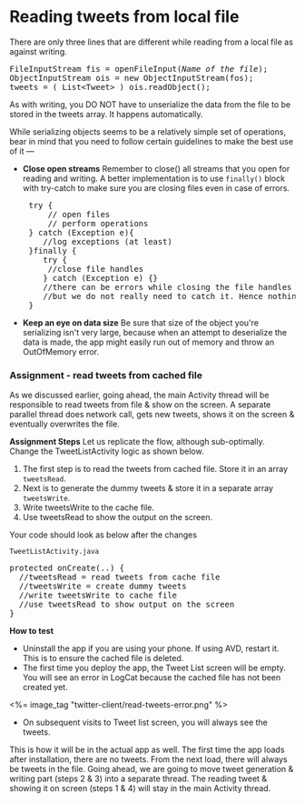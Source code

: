 # Reading tweets from local file

There are only three lines that are different while reading from a local file as against writing. 

<pre>
FileInputStream fis = openFileInput(<i>Name of the file</i>);
ObjectInputStream ois = new ObjectInputStream(fos);
tweets = ( List&lt;Tweet&gt; ) ois.readObject();
</pre>

As with writing, you DO NOT have to unserialize the data from the file to be stored in the tweets array. It happens automatically.

While serializing objects seems to be a relatively simple set of operations, bear in mind that you need to follow certain guidelines to make the best use of it —

* **Close open streams** Remember to close() all streams that you open for reading and writing. A better implementation is to use `finally()` block with try-catch to make sure you are closing files even in case of errors.

<pre>
    try {
		// open files
		// perform operations
	} catch (Exception e){
	   //log exceptions (at least)
	}<span class="highlight">finally {
	   try {
		//close file handles 
	   } catch (Exception e) {} 
	   //there can be errors while closing the file handles if it was'nt opened at the first place.
	   //but we do not really need to catch it. Hence nothing inside catch.
	}</span>
</pre>

* **Keep an eye on data size** Be sure that size of the object you're serializing isn't very large, because when an attempt to deserialize the data is made, the app might easily run out of memory and throw an OutOfMemory error.

### Assignment - read tweets from cached file

As we discussed earlier, going ahead, the main Activity thread will be responsible to read tweets from file & show on the screen. A separate parallel thread does network call, gets new tweets, shows it on the screen & eventually overwrites the file. 

**Assignment Steps** Let us replicate the flow, although sub-optimally. Change the TweetListActivity logic as shown below. 

1. The first step is to read the tweets from cached file. Store it in an array `tweetsRead`. 
2. Next is to generate the dummy tweets & store it in a separate array `tweetsWrite`. 
3. Write tweetsWrite to the cache file. 
4. Use tweetsRead to show the output on the screen.

Your code should look as below after the changes

`TweetListActivity.java`

<pre>
protected onCreate(..) {
  //tweetsRead = read tweets from cache file
  //tweetsWrite = create dummy tweets
  //write tweetsWrite to cache file
  //use tweetsRead to show output on the screen
}
</pre>

**How to test**

* Uninstall the app if you are using your phone. If using AVD, restart it. This is to ensure the cached file is deleted. 
* The first time you deploy the app, the Tweet List screen will be empty. You will see an error in LogCat because the cached file has not been created yet.

<%= image_tag "twitter-client/read-tweets-error.png" %>

* On subsequent visits to Tweet list screen, you will always see the tweets. 

This is how it will be in the actual app as well. The first time the app loads after installation, there are no tweets. From the next load, there will always be tweets in the file. Going ahead, we are going to move tweet generation & writing part (steps 2 & 3) into a separate thread. The reading tweet & showing it on screen (steps 1 & 4) will stay in the main Activity thread. 
